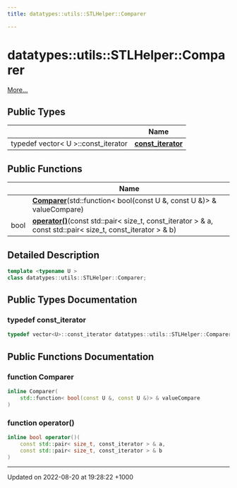 ```yaml
---
title: datatypes::utils::STLHelper::Comparer

---
```


# datatypes::utils::STLHelper::Comparer



 [More...](#detailed-description)

## Public Types

|                | Name           |
| -------------- | -------------- |
| typedef vector< U >::const_iterator | **[const_iterator](/uchronia-ts-doc/cpp/Classes/classdatatypes_1_1utils_1_1STLHelper_1_1Comparer/#typedef-const-iterator)**  |

## Public Functions

|                | Name           |
| -------------- | -------------- |
| | **[Comparer](/uchronia-ts-doc/cpp/Classes/classdatatypes_1_1utils_1_1STLHelper_1_1Comparer/#function-comparer)**(std::function< bool(const U &, const U &)> & valueCompare) |
| bool | **[operator()](/uchronia-ts-doc/cpp/Classes/classdatatypes_1_1utils_1_1STLHelper_1_1Comparer/#function-operator())**(const std::pair< size_t, const_iterator > & a, const std::pair< size_t, const_iterator > & b) |

## Detailed Description

```cpp
template <typename U >
class datatypes::utils::STLHelper::Comparer;
```

## Public Types Documentation

### typedef const_iterator

```cpp
typedef vector<U>::const_iterator datatypes::utils::STLHelper::Comparer< U >::const_iterator;
```


## Public Functions Documentation

### function Comparer

```cpp
inline Comparer(
    std::function< bool(const U &, const U &)> & valueCompare
)
```


### function operator()

```cpp
inline bool operator()(
    const std::pair< size_t, const_iterator > & a,
    const std::pair< size_t, const_iterator > & b
)
```


-------------------------------

Updated on 2022-08-20 at 19:28:22 +1000